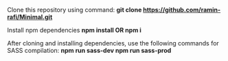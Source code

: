 Clone this repository using command:
**git clone https://github.com/ramin-rafi/Minimal.git**

Install npm dependencies
**npm install OR npm i**

After cloning and installing dependencies, use the following commands for SASS compilation:
**npm run sass-dev
npm run sass-prod**

